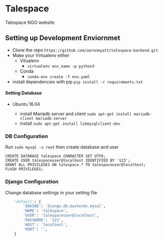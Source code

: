 
# Talespace
Talespace NGO website

## Setting up Development Enviornmet

* Clone the repo `https://github.com/aaronmyatt/talespace-backend.git`
* Make your Virtualenv either
    * Vitualenv
        * `virtualenv env_name -p python3`
    * Conda
        * `conda-env create -f env.yaml`
* install dependencies with pip `pip install -r requirements.txt`

#### Setting Database

 * Ubuntu 16.04

    * install Mariadb server and client `sudo apt-get install mariadb-client mariadb-server`
    * install `sudo apt-get install libmysqlclient-dev`

### DB Configuration

Run `sudo mysql -u root` then create database and user

```
CREATE DATABASE talespace CHARACTER SET UTF8;
CREATE USER talespaceuser@localhost IDENTIFIED BY '123';
GRANT ALL PRIVILEGES ON talespace.* TO talespaceuser@localhost;
FLUSH PRIVILEGES;
```

### Django Configuration

Change database settings in your setting file

```Python
    'default': {
        'ENGINE': 'django.db.backends.mysql',
        'NAME': 'talespace',
        'USER': 'talespaceuser@localhost',
        'PASSWORD': '123',
        'HOST': 'localhost',
        'PORT': '',
    }
```
